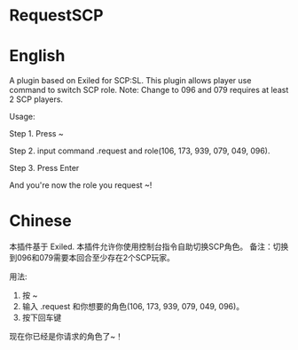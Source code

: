 # RequestSCP

# English

A plugin based on Exiled for SCP:SL. This plugin allows player use command to switch SCP role.
Note: Change to 096 and 079 requires at least 2 SCP players.

Usage:

Step 1. Press ~

Step 2. input command .request and role(106, 173, 939, 079, 049, 096).

Step 3. Press Enter

And you're now the role you request ~!

# Chinese

本插件基于 Exiled. 本插件允许你使用控制台指令自助切换SCP角色。
备注：切换到096和079需要本回合至少存在2个SCP玩家。

用法:

1. 按 ~
2. 输入 .request 和你想要的角色(106, 173, 939, 079, 049, 096)。
3. 按下回车键

现在你已经是你请求的角色了~！



